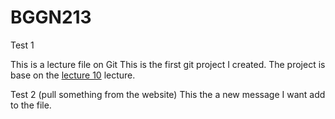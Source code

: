# BGGN213 

Test 1

This is a lecture file on Git 
This is the first git project I created. The project is base on the [lecture 10](https://bioboot.github.io/bggn213_S19/lectures/#10) lecture.

Test 2 (pull something from the website)
This the a new message I want add to the file. 
